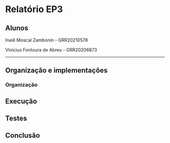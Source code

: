 # Relatório EP3

## Alunos

Inaiê Moscal Zambonin - GRR20210578

Vinicius Fontoura de Abreu - GRR20206873

***

## Organização e implementações

### Organização

## Execução

## Testes

## Conclusão
